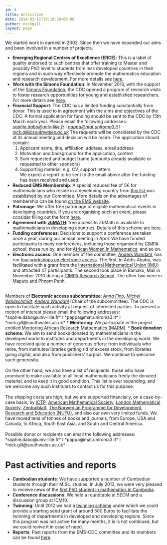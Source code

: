 ```yaml
---
id: 5
title: Activities
date: 2014-03-11T19:18:39+00:00
author: nickgill
layout: page
---
```

 
We started work in earnest in 2002. Since then we have expanded our aims and been involved in a number of projects.

 * <b>Emerging Regional Centres of Excellence (ERCE)</b>: 
This is a label of quality endorsed to such centres that offer training to Master and possibly PhD level to students from less developed countries in their regions and in such way effectively promote the  mathematics education and research development. For more details see <a href = "erce">here</a>.
 * <b>Work with the Simons Foundation</b>: In November 2016, with the support of the <a href="http://www.simonsfoundation.org">Simons Foundation</a>, the CDC opened a program of research visits to foster research opportunities for young and established researchers. For more details see <a href = "simons">here</a>.
 * <b>Financial Support</b>: The CDC has a limited funding substantially from donor. This is used to in agreement with the aims and objectives of the CDC. 
A formal application for funding should be sent to the CDC by 15th March each year. Please email the following addresses: *sophie.dabo@univ-lille.fr* I *pappa@mat.uniroma3.it* I *nick.gill@southwales.ac.uk*
The requests will be considered by the CDC at its annual meeting and decision will be made.
The application should contain:
    1. Applicant name, title, affiliation, address, email address
    2. Motivation and background for the application, context
    3. Sum requested and budget frame (amounts already available or requested to other sponsors)
    4. Supporting material, e.g. CV, support letters.<br>
We expect a report to be sent to the email above after the funding has been received and used.
 * <b>Reduced EMS Membership</b>: A special reduced fee of 5€ for mathematicians who reside in a developing country from 
<a href="http://www.euro-math-soc.eu/reduced-membership-fees">this list </a> was established by our Committee.
More details on the advantages of membership can be found
<a href="http://www.euro-math-soc.eu/individual-members">on the EMS website</a>. 
* <b>Patronage</b>: We offer free patronage of eligible mathematical events in developing countries. If you are organising such an event, please consider filling out the form <a href="patronage">here</a>.
 * <b>Agreement with <a href="http://www.zbmath.org/">zbMATH</a></b>: free access to ZbMath is available to mathematicians in developing countries. Details of this scheme are <a href="zbmath">here</a>.
 *  <b>Funding conferences</b>:  Decisions to support a conference are taken once a year, during our annual meeting in April. 
We have funded participants to many conferences, including those organised by <a href="http://www.cimpa-icpam.org/">CIMPA</a> 
school; those run by, and for <a href = "http://www.europeanwomeninmaths.org/resources/news/creation-awma-african-women-in-mathematics-association">African Women in Mathematics</a>; and so on.
 *  <b>Electronic access</b>: One member of the committee, <a href="http://math.golonka.org/">Anders Wandahl</a>,  has run <a href = "http://workshop.ems-cdc.org/doku.php">four workshops on electronic access</a>. The first, in Addis Ababa, was facilitated with a grant from the 
<a href="http://www.mathunion.org/">International Mathematical Union (IMU)</a> and attracted 47 participants. The second took place in Bamako, Mali in November 2010 during a 
<a href="http://www.cimpa-icpam.org/spip.php?article236">CIMPA Research 
School</a>. The other two were in Maputo and Phnom Penh.
<br>
Members of <b>Electronic access subcommittee</b>:  
<i>	 
<a href="http://www.dm.unito.it/~fino/">Anna Fino</a>,   	
<a href="http://www.math.jussieu.fr/~miw/">Michel Waldschmidt</a>,
<a href="http://math.golonka.org/">Anders Wandahl</a></i> (Chair of the subcommittee).  The CDC is open to facilitate such activity at request of interested parties. To present a motion of interest please email the following addresses: *sophie.dabo@univ-lille.fr* I *pappa@mat.uniroma3.it* I *nick.gill@southwales.ac.uk*
 * <b>Mentoring</b>: We participate in the project entitled <a href="http://www.lms.ac.uk/grants/mentoring-african-research-mathematics">Mentoring African Research Mathematics (MARM)</a>.
 *  <b>Book donation scheme</b>: We aim to send books donated by mathematicians in
the developed world to institutes and departments in the developing
world. We have received quite a number of generous offers: from
individuals who retire, from institutes/libraries getting rid of
excess stock, from libraries going digital, and also from publishers'
surplus.  We continue to welcome such generosity.<br/><br/>
On the other hand, we also have a list of recipients: those who have 
promised to make available to all local mathematicians freely the 
donated material, and to keep it in good condition. This list is 
ever expanding, and we welcome any such institutes to contact us for 
this purpose. <br/><br/>
The shipping costs are high, but we are supported 
financially, on a case-by-case basis, by 
<a href="http://math.ictp.it/">ICTP</a>, 
<a href="http://www.ams.org/programs/donations/donations">American Mathematical Society</a>, 
<a href="http://www.lms.ac.uk/grants/index.html">London Mathematical Society</a>, 
<a href="http://www.zentralblatt-math.org/zmath/en/partners/">Zentralblatt</a>,
<a href="http://www.siu.no/en/Programme-overview/The-NUFU-programme">The Norwegian Programme for Development, Research and Education (NUFU)</a>, 
and also our own very limited funds. We have moved tens of tonnes of books and journals, from Europe, USA and Canada, to 
Africa, South East Asia, and South and Central America. 
<br/><br/>
Possible donor or recipients can email the following addresses: *sophie.dabo@univ-lille.fr* I *pappa@mat.uniroma3.it* I *nick.gill@southwales.ac.uk*

# Past activities and reports
 *  <b>Cambodian students</b>: We have supported a number of Cambodian students through their M.Sc. studies. In July 2013, we were
very pleased to receive news of the <a href = "http://www.lepetitjournal.com/cambodge/accueil/en-bref/159798-diplome-le-1er-docteur-en-math-du-cambodge">first PhD student in mathematics in Cambodia</a>.
 * <b>Conference discussions</b>: We held a roundtable at 5ECM and a discussion group at ICM10.
 *  <b>Twinning</b>: Until 2012 we had a <a href = "twinning">twinning scheme</a> under which we could provide a starting seed grant of around 500 Euros to facilitate the twinning of departments in developed and developing regions. Since this program was not active for many months, it is is not continued, but we could revive it in case of need.
 * **Reports**: Past reports from the EMS-CDC committee and its members can be found <a href = "reports">here</a>.

